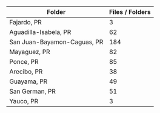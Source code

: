 | Folder                      |   Files / Folders |
|-----------------------------|-------------------|
| Fajardo, PR                 |                 3 |
| Aguadilla-Isabela, PR       |                62 |
| San Juan-Bayamon-Caguas, PR |               184 |
| Mayaguez, PR                |                82 |
| Ponce, PR                   |                85 |
| Arecibo, PR                 |                38 |
| Guayama, PR                 |                49 |
| San German, PR              |                51 |
| Yauco, PR                   |                 3 |
